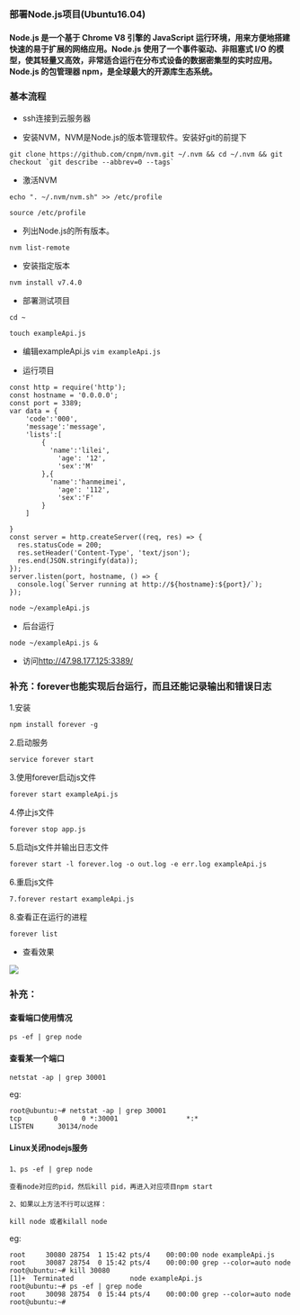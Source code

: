 ### 部署Node.js项目(Ubuntu16.04)
#### Node.js 是一个基于 Chrome V8 引擎的 JavaScript 运行环境，用来方便地搭建快速的易于扩展的网络应用。Node.js 使用了一个事件驱动、非阻塞式 I/O 的模型，使其轻量又高效，非常适合运行在分布式设备的数据密集型的实时应用。Node.js 的包管理器 npm，是全球最大的开源库生态系统。

### 基本流程
- ssh连接到云服务器 
 
- 安装NVM，NVM是Node.js的版本管理软件。安装好git的前提下

```
git clone https://github.com/cnpm/nvm.git ~/.nvm && cd ~/.nvm && git checkout `git describe --abbrev=0 --tags`
```
- 激活NVM 

```echo ". ~/.nvm/nvm.sh" >> /etc/profile ```

```source /etc/profile```

- 列出Node.js的所有版本。

```nvm list-remote```

- 安装指定版本

```nvm install v7.4.0```

- 部署测试项目

```cd ~```

```touch exampleApi.js```

- 编辑exampleApi.js ```vim exampleApi.js```

- 运行项目

```
const http = require('http');
const hostname = '0.0.0.0';
const port = 3389;
var data = {
    'code':'000',
    'message':'message',
    'lists':[
        {
          'name':'lilei',
            'age': '12',
            'sex':'M'
        },{
          'name':'hanmeimei',
            'age': '112',
            'sex':'F'
        }
    ]

}
const server = http.createServer((req, res) => {
  res.statusCode = 200;
  res.setHeader('Content-Type', 'text/json');
  res.end(JSON.stringify(data));
});
server.listen(port, hostname, () => {
  console.log(`Server running at http://${hostname}:${port}/`);
});
```

```node ~/exampleApi.js```

- 后台运行 

```node ~/exampleApi.js &```

- 访问<http://47.98.177.125:3389/>

### 补充：forever也能实现后台运行，而且还能记录输出和错误日志  

1.安装
```
npm install forever -g
```

2.启动服务
```
service forever start
```

3.使用forever启动js文件
```
forever start exampleApi.js
```

4.停止js文件

```
forever stop app.js
```

5.启动js文件并输出日志文件

```
forever start -l forever.log -o out.log -e err.log exampleApi.js
```

6.重启js文件

```
7.forever restart exampleApi.js
```

8.查看正在运行的进程

```
forever list
```

- 查看效果

![](http://p2bzzkn05.bkt.clouddn.com/18-6-30/49287068.jpg)

### 补充：
#### 查看端口使用情况
```ps -ef | grep node```
#### 查看某一个端口
```
netstat -ap | grep 30001
```
eg:

```
root@ubuntu:~# netstat -ap | grep 30001
tcp        0      0 *:30001                 *:*                     LISTEN      30134/node     
```

#### Linux关闭nodejs服务
```
1、ps -ef | grep node

查看node对应的pid，然后kill pid，再进入对应项目npm start

2、如果以上方法不行可以这样：

kill node 或者kilall node
```
eg:

```root@ubuntu:~# ps -ef | grep node
root     30080 28754  1 15:42 pts/4    00:00:00 node exampleApi.js
root     30087 28754  0 15:42 pts/4    00:00:00 grep --color=auto node
root@ubuntu:~# kill 30080
[1]+  Terminated              node exampleApi.js
root@ubuntu:~# ps -ef | grep node
root     30098 28754  0 15:44 pts/4    00:00:00 grep --color=auto node
root@ubuntu:~# 

```

